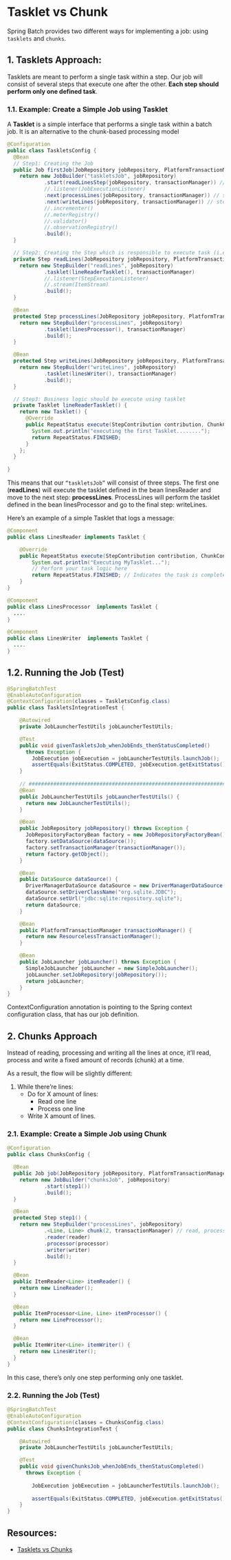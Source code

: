 # Tasklet vs Chunk
Spring Batch provides two different ways for implementing a job: using `tasklets` and `chunks`.

## 1. Tasklets Approach:
Tasklets are meant to perform a single task within a step. Our job will consist of several steps that execute one after the other. **Each step should perform only one defined task**.

### 1.1. Example: Create a Simple Job using Tasklet
A **Tasklet** is a simple interface that performs a single task within a batch job. It is an alternative to the chunk-based processing model
````java
@Configuration
public class TaskletsConfig {
  @Bean
  // Step1: Creating the Job
  public Job firstJob(JobRepository jobRepository, PlatformTransactionManager transactionManager) {
    return new JobBuilder("taskletsJob", jobRepository)
            .start(readLinesStep(jobRepository, transactionManager)) // step1
            //.listener(JobExecutionListener)
            .next(processLines(jobRepository, transactionManager)) // step2
            .next(writeLines(jobRepository, transactionManager)) // step3
            //.incrementer()
            //.meterRegistry()
            //.validator()
            //.observationRegistry()
            .build();
  }

  // Step2: Creating the Step which is responsible to execute task (i.e. tasklet)
  private Step readLines(JobRepository jobRepository, PlatformTransactionManager transactionManager) {
    return new StepBuilder("readLines", jobRepository)
            .tasklet(lineReaderTasklet(), transactionManager)
            //.listener(StepExecutionListener)
            //.stream(ItemStream)
            .build();
  }

  @Bean
  protected Step processLines(JobRepository jobRepository, PlatformTransactionManager transactionManager) {
    return new StepBuilder("processLines", jobRepository)
            .tasklet(linesProcessor(), transactionManager)
            .build();
  }

  @Bean
  protected Step writeLines(JobRepository jobRepository, PlatformTransactionManager transactionManager) {
    return new StepBuilder("writeLines", jobRepository)
            .tasklet(linesWriter(), transactionManager)
            .build();
  }

  // Step3: Business logic should be execute using tasklet
  private Tasklet lineReaderTasklet() {
    return new Tasklet() {
      @Override
      public RepeatStatus execute(StepContribution contribution, ChunkContext chunkContext) throws Exception {
        System.out.println("executing the first Tasklet........");
        return RepeatStatus.FINISHED;
      }
    };
  }
    
}
````
This means that our `“taskletsJob”` will consist of three steps. The first one (**readLines**) will execute the tasklet defined in the bean linesReader and move to the next step: **processLines**. ProcessLines will perform the tasklet defined in the bean linesProcessor and go to the final step: writeLines.


Here’s an example of a simple Tasklet that logs a message:

````java
@Component
public class LinesReader implements Tasklet {

    @Override
    public RepeatStatus execute(StepContribution contribution, ChunkContext chunkContext) throws Exception {
        System.out.println("Executing MyTasklet...");
        // Perform your task logic here
        return RepeatStatus.FINISHED; // Indicates the task is complete
    }
}

@Component
public class LinesProcessor  implements Tasklet {
  ....
}

@Component
public class LinesWriter  implements Tasklet {
  ....
}
````

## 1.2. Running the Job (Test)
````java
@SpringBatchTest
@EnableAutoConfiguration
@ContextConfiguration(classes = TaskletsConfig.class)
public class TaskletsIntegrationTest {

    @Autowired 
    private JobLauncherTestUtils jobLauncherTestUtils;

    @Test
    public void givenTaskletsJob_whenJobEnds_thenStatusCompleted()
      throws Exception {
        JobExecution jobExecution = jobLauncherTestUtils.launchJob();
        assertEquals(ExitStatus.COMPLETED, jobExecution.getExitStatus());
    }
    
    // ######################################################################## //
    @Bean
    public JobLauncherTestUtils jobLauncherTestUtils() {
      return new JobLauncherTestUtils();
    }

    @Bean
    public JobRepository jobRepository() throws Exception {
      JobRepositoryFactoryBean factory = new JobRepositoryFactoryBean();
      factory.setDataSource(dataSource());
      factory.setTransactionManager(transactionManager());
      return factory.getObject();
    }

    @Bean
    public DataSource dataSource() {
      DriverManagerDataSource dataSource = new DriverManagerDataSource();
      dataSource.setDriverClassName("org.sqlite.JDBC");
      dataSource.setUrl("jdbc:sqlite:repository.sqlite");
      return dataSource;
    }

    @Bean
    public PlatformTransactionManager transactionManager() {
      return new ResourcelessTransactionManager();
    }

    @Bean
    public JobLauncher jobLauncher() throws Exception {
      SimpleJobLauncher jobLauncher = new SimpleJobLauncher();
      jobLauncher.setJobRepository(jobRepository());
      return jobLauncher;
    }  
}
````
ContextConfiguration annotation is pointing to the Spring context configuration class, that has our job definition.


## 2. Chunks Approach
Instead of reading, processing and writing all the lines at once, it’ll read, process and write a fixed amount of records (chunk) at a time.

As a result, the flow will be slightly different:
1. While there’re lines:
    - Do for X amount of lines:
        - Read one line
        - Process one line
    - Write X amount of lines.

### 2.1. Example: Create a Simple Job using Chunk
````java
@Configuration
public class ChunksConfig {

  @Bean
  public Job job(JobRepository jobRepository, PlatformTransactionManager transactionManager) {
    return new JobBuilder("chunksJob", jobRepository)
            .start(step1())
            .build();
  }

  @Bean
  protected Step step1() {
    return new StepBuilder("processLines", jobRepository)
            .<Line, Line> chunk(2, transactionManager) // read, process and write two lines at a time.
            .reader(reader)
            .processor(processor)
            .writer(writer)
            .build();
  }

  @Bean
  public ItemReader<Line> itemReader() {
    return new LineReader();
  }

  @Bean
  public ItemProcessor<Line, Line> itemProcessor() {
    return new LineProcessor();
  }

  @Bean
  public ItemWriter<Line> itemWriter() {
    return new LinesWriter();
  }
}
````
In this case, there’s only one step performing only one tasklet.

### 2.2. Running the Job (Test)
````java
@SpringBatchTest
@EnableAutoConfiguration
@ContextConfiguration(classes = ChunksConfig.class)
public class ChunksIntegrationTest {

    @Autowired
    private JobLauncherTestUtils jobLauncherTestUtils;

    @Test
    public void givenChunksJob_whenJobEnds_thenStatusCompleted() 
      throws Exception {
 
        JobExecution jobExecution = jobLauncherTestUtils.launchJob();
 
        assertEquals(ExitStatus.COMPLETED, jobExecution.getExitStatus()); 
    }
}
````



## Resources:
- [Tasklets vs Chunks](https://www.baeldung.com/spring-batch-tasklet-chunk)